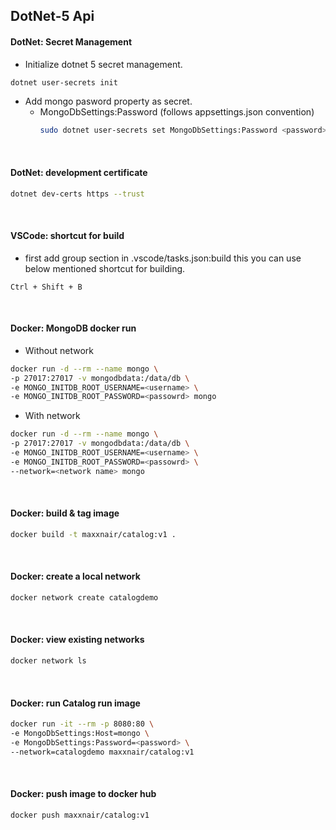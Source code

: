 ## DotNet-5 Api

#### DotNet: Secret Management

- Initialize dotnet 5 secret management.

```bash  
dotnet user-secrets init
```

- Add mongo pasword property as secret.
    - MongoDbSettings:Password (follows appsettings.json convention)
      ```bash
      sudo dotnet user-secrets set MongoDbSettings:Password <password>
      ```

<br>

#### DotNet: development certificate

```bash
dotnet dev-certs https --trust
```

<br>

#### VSCode: shortcut for build

- first add group section in .vscode/tasks.json:build this you can use below mentioned shortcut for building.

```
Ctrl + Shift + B
```

<br>

#### Docker: MongoDB docker run

- Without network

```bash
docker run -d --rm --name mongo \
-p 27017:27017 -v mongodbdata:/data/db \
-e MONGO_INITDB_ROOT_USERNAME=<username> \
-e MONGO_INITDB_ROOT_PASSWORD=<passowrd> mongo
```

- With network

```bash
docker run -d --rm --name mongo \
-p 27017:27017 -v mongodbdata:/data/db \
-e MONGO_INITDB_ROOT_USERNAME=<username> \
-e MONGO_INITDB_ROOT_PASSWORD=<passowrd> \
--network=<network name> mongo
```

<br>

#### Docker: build & tag image

```bash
docker build -t maxxnair/catalog:v1 .         
```

<br>

#### Docker: create a local network

```bash
docker network create catalogdemo         
```

<br>

#### Docker: view existing networks

```bash
docker network ls
```

<br>

#### Docker: run Catalog run image

```bash
docker run -it --rm -p 8080:80 \
-e MongoDbSettings:Host=mongo \
-e MongoDbSettings:Password=<password> \
--network=catalogdemo maxxnair/catalog:v1
```

<br>

#### Docker: push image to docker hub

```bash
docker push maxxnair/catalog:v1
```
